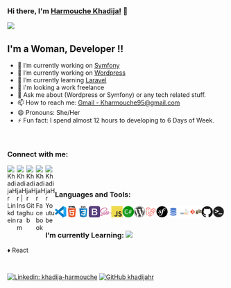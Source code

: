 ### Hi there, I'm [Harmouche Khadija!](http://tous-informatiques.blogspot.com/) 👋

<img src="https://media.giphy.com/media/h408T6Y5GfmXBKW62l/giphy.gif" width="100">

## I'm a Woman, Developer !! 


- 🔭 I’m currently working on [Symfony](https://symfony.com)
- 🔭 I’m currently working on [Wordpress](https://wordpress.org)
- 🌱 I’m currently learning [Laravel](http://laravel.com)
- 🤔 i'm looking a work freelance 
- 💬  Ask me about (Wordpress or Symfony) or any tech related stuff.
- 📫 How to reach me: [Gmail - Kharmouche95@gmail.com](https://mail.google.com/mail/u/0/#inbox/)
- 😄 Pronouns: She/Her
- ⚡ Fun fact: I spend almost 12 hours to developing to 6 Days of Week.

<br/>

### Connect with me:

[<img align="left" alt="KhadijaHr Linkdein" width="22px" src="https://cdn.jsdelivr.net/npm/simple-icons@v3/icons/linkedin.svg" />](https://www.linkedin.com/in/khadija-harmouche)
[<img align="left" alt="KhadijaHr | Instagram" width="22px" src="https://cdn.jsdelivr.net/npm/simple-icons@v3/icons/instagram.svg" />](https://www.instagram.com/khadija_hr1)
[<img align="left" alt="KhadijaHr Github" width="22px" src="https://cdn.jsdelivr.net/npm/simple-icons@v3/icons/github.svg" />](https://github.com/khadijahr)
[<img align="left" alt="KhadijaHr Facebook" width="22px" src="https://cdn.jsdelivr.net/npm/simple-icons@v3/icons/facebook.svg" />](https://web.facebook.com/khadija.har.1023)
[<img align="left" alt="KhadijaHr Youtube" width="22px" src="https://cdn.jsdelivr.net/npm/simple-icons@v3/icons/youtube.svg" />](https://www.youtube.com/channel/UCm_uf5HlW7EYO5M4kfYFCXA)

<br />
<br />

### Languages and Tools:

<img align="left" alt="Visual Studio Code" width="26px" src="https://raw.githubusercontent.com/github/explore/80688e429a7d4ef2fca1e82350fe8e3517d3494d/topics/visual-studio-code/visual-studio-code.png" />
<img align="left" alt="HTML5" width="26px" src="https://raw.githubusercontent.com/github/explore/80688e429a7d4ef2fca1e82350fe8e3517d3494d/topics/html/html.png" />
<img align="left" alt="CSS3" width="26px" src="https://raw.githubusercontent.com/github/explore/80688e429a7d4ef2fca1e82350fe8e3517d3494d/topics/css/css.png" />
<img align="left" alt="Bootstrap" width="26px" src="https://raw.githubusercontent.com/github/explore/80688e429a7d4ef2fca1e82350fe8e3517d3494d/topics/bootstrap/bootstrap.png" />
<img align="left" alt="Sass" width="26px" src="https://raw.githubusercontent.com/github/explore/80688e429a7d4ef2fca1e82350fe8e3517d3494d/topics/sass/sass.png" />
<img align="left" alt="JavaScript" width="26px" src="https://raw.githubusercontent.com/github/explore/80688e429a7d4ef2fca1e82350fe8e3517d3494d/topics/javascript/javascript.png" />
<img align="left" alt="Csharp" width="26px" src="https://raw.githubusercontent.com/github/explore/80688e429a7d4ef2fca1e82350fe8e3517d3494d/topics/csharp/csharp.png" />
<img align="left" alt="Wordpress" width="26px" src="https://raw.githubusercontent.com/github/explore/80688e429a7d4ef2fca1e82350fe8e3517d3494d/topics/wordpress/wordpress.png" />
<img align="left" alt="Laravel" width="26px" src="https://raw.githubusercontent.com/github/explore/80688e429a7d4ef2fca1e82350fe8e3517d3494d/topics/laravel/laravel.png" />
<img align="left" alt="Symfony" width="26px" src="https://raw.githubusercontent.com/github/explore/80688e429a7d4ef2fca1e82350fe8e3517d3494d/topics/symfony/symfony.png" />
<img align="left" alt="SQL" width="26px" src="https://raw.githubusercontent.com/github/explore/80688e429a7d4ef2fca1e82350fe8e3517d3494d/topics/sql/sql.png" />
<img align="left" alt="MySQL" width="26px" src="https://raw.githubusercontent.com/github/explore/80688e429a7d4ef2fca1e82350fe8e3517d3494d/topics/mysql/mysql.png" />
<img align="left" alt="Git" width="26px" src="https://raw.githubusercontent.com/github/explore/80688e429a7d4ef2fca1e82350fe8e3517d3494d/topics/git/git.png" />
<img align="left" alt="GitHub" width="26px" src="https://raw.githubusercontent.com/github/explore/78df643247d429f6cc873026c0622819ad797942/topics/github/github.png" />
<img align="left" alt="Terminal" width="26px" src="https://raw.githubusercontent.com/github/explore/80688e429a7d4ef2fca1e82350fe8e3517d3494d/topics/terminal/terminal.png" />

<br/>
<br/>

### I’m currently Learning: <img src="https://media.giphy.com/media/WUTywPPYZpdDChyBaZ/giphy.gif" width="50">
♦ React 

<br />



[![Linkedin: khadija-harmouche](https://img.shields.io/badge/-KhadijaHarmouche-blue?style=flat-square&logo=Linkedin&logoColor=white&link=https://www.linkedin.com/in/khadija-harmouche/)](https://www.linkedin.com/in/khadija-harmouche/)
[![GitHub khadijahr](https://img.shields.io/github/followers/khadijahr?label=follow&style=social)](https://github.com/khadijahr)
